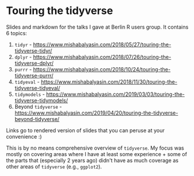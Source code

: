 # Touring the tidyverse
Slides and markdown for the talks I gave at Berlin R users group. It contains 6 topics:

1. `tidyr` - https://www.mishabalyasin.com/2018/05/27/touring-the-tidyverse-tidyr/
1. `dplyr` - https://www.mishabalyasin.com/2018/07/26/touring-the-tidyverse-dplyr/
1. `purrr` - https://www.mishabalyasin.com/2018/10/24/touring-the-tidyverse-purrr/
1. `tidyeval` - https://www.mishabalyasin.com/2018/11/30/touring-the-tidyverse-tidyeval/
1. `tidymodels` - https://www.mishabalyasin.com/2019/03/03/touring-the-tidyverse-tidymodels/
1. Beyond `tidyverse` - https://www.mishabalyasin.com/2019/04/20/touring-the-tidyverse-beyond-tidyverse/

Links go to rendered version of slides that you can peruse at your convenience :)

This is by no means comprehensive overview of `tidyverse`. My focus was mostly on covering areas where I have at least some experience + some of the parts that (especially 2 years ago) didn't have as much coverage as other areas of `tidyverse` (e.g., `ggplot2`).
